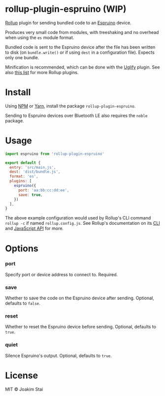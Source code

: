 # rollup-plugin-espruino (WIP)


[Rollup](https://github.com/rollup/rollup) plugin for sending bundled code to an
[Espruino](http://www.espruino.com) device.

Produces very small code from modules, with treeshaking and no overhead when
using the `es` module format.

Bundled code is sent to the Espruino device after the file has been written to
disk (on `bundle.write()` or if using `dest` in a configuration file). Expects
only one bundle.

Minification is recommended, which can be done with the [Uglify](https://github.com/TrySound/rollup-plugin-uglify)
plugin. See also [this list](https://github.com/rollup/rollup/wiki/Plugins) for
more Rollup plugins.


# Install

Using [NPM](https://docs.npmjs.com/getting-started/installing-npm-packages-locally)
or [Yarn](https://yarnpkg.com/en/docs/managing-dependencies#toc-adding-a-dependency),
install the package `rollup-plugin-espruino`.

Sending to Espruino devices over Bluetooth LE also requires the `noble` package.


# Usage

```js
import espruino from 'rollup-plugin-espruino'

export default {
  entry: 'src/main.js',
  dest: 'dist/bundle.js',
  format: 'es',
  plugins: [
    espruino({
      port: 'aa:bb:cc:dd:ee',
      save: true,
    })
  ],
}
```

The above example configuration would used by Rollup's CLI command `rollup -c`
if named `rollup.config.js`. See Rollup's documentation on its
[CLI](https://github.com/rollup/rollup/wiki/Command-Line-Interface) and
[JavaScript API](https://github.com/rollup/rollup/wiki/JavaScript-API) for more.


# Options

### port

Specify port or device address to connect to. Required.

### save

Whether to save the code on the Espruino device after sending. Optional,
defaults to `false`.

### reset

Whether to reset the Espruino device before sending. Optional, defaults to
`true`.

### quiet

Silence Espruino's output. Optional, defaults to `true`.


# License

MIT © Joakim Stai
